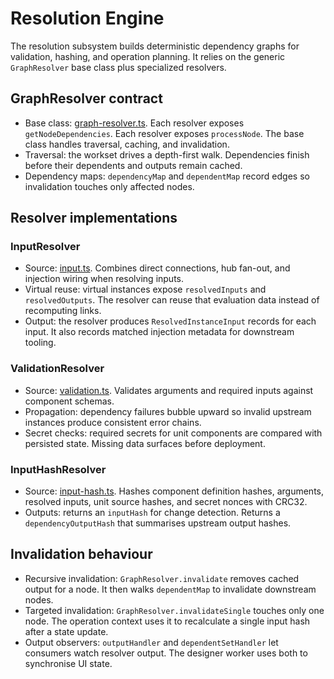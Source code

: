 # Resolution Engine

The resolution subsystem builds deterministic dependency graphs for validation, hashing, and operation planning.
It relies on the generic `GraphResolver` base class plus specialized resolvers.

## GraphResolver contract

- Base class: [graph-resolver.ts][graph-resolver].
  Each resolver exposes `getNodeDependencies`.
  Each resolver exposes `processNode`.
  The base class handles traversal, caching, and invalidation.
- Traversal: the workset drives a depth-first walk.
  Dependencies finish before their dependents and outputs remain cached.
- Dependency maps: `dependencyMap` and `dependentMap` record edges so invalidation touches only affected nodes.

## Resolver implementations

### InputResolver

- Source: [input.ts][input-resolver].
  Combines direct connections, hub fan-out, and injection wiring when resolving inputs.
- Virtual reuse: virtual instances expose `resolvedInputs` and `resolvedOutputs`.
  The resolver can reuse that evaluation data instead of recomputing links.
- Output: the resolver produces `ResolvedInstanceInput` records for each input.
  It also records matched injection metadata for downstream tooling.

### ValidationResolver

- Source: [validation.ts][validation-resolver].
  Validates arguments and required inputs against component schemas.
- Propagation: dependency failures bubble upward so invalid upstream instances produce consistent error chains.
- Secret checks: required secrets for unit components are compared with persisted state.
  Missing data surfaces before deployment.

### InputHashResolver

- Source: [input-hash.ts][input-hash-resolver].
  Hashes component definition hashes, arguments, resolved inputs, unit source hashes, and secret nonces with CRC32.
- Outputs: returns an `inputHash` for change detection.
  Returns a `dependencyOutputHash` that summarises upstream output hashes.

## Invalidation behaviour

- Recursive invalidation: `GraphResolver.invalidate` removes cached output for a node.
  It then walks `dependentMap` to invalidate downstream nodes.
- Targeted invalidation: `GraphResolver.invalidateSingle` touches only one node.
  The operation context uses it to recalculate a single input hash after a state update.
- Output observers: `outputHandler` and `dependentSetHandler` let consumers watch resolver output.
  The designer worker uses both to synchronise UI state.

[graph-resolver]: ../packages/platform/backend/src/shared/resolvers/graph-resolver.ts
[input-resolver]: ../packages/platform/backend/src/shared/resolvers/input.ts
[validation-resolver]: ../packages/platform/backend/src/shared/resolvers/validation.ts
[input-hash-resolver]: ../packages/platform/backend/src/shared/resolvers/input-hash.ts
[state-resolver]: ../packages/platform/backend/src/shared/resolvers/state.ts
[project-model-service]: ../packages/platform/backend/src/business/project-model.ts
[operation-context]: ../packages/platform/backend/src/orchestrator/operation-context.ts
[designer-graph-worker]: ../packages/platform/designer/layers/core/app/workers/graph-resolver.ts
